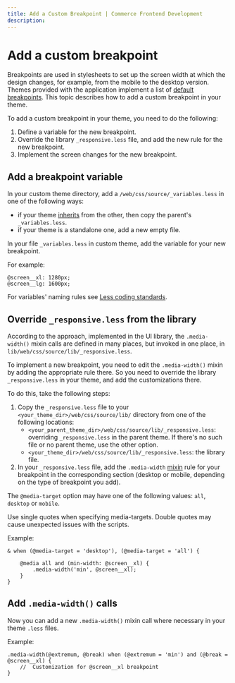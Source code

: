```yaml
---
title: Add a Custom Breakpoint | Commerce Frontend Development
description:
---
```


# Add a custom breakpoint

Breakpoints are used in stylesheets to set up the screen width at which the design changes, for example, from the mobile to the desktop version. Themes provided with the application implement a list of [default breakpoints](css.md#breakpoints). This topic describes how to add a custom breakpoint in your theme.

To add a custom breakpoint in your theme, you need to do the following:

1. Define a variable for the new breakpoint.
1. Override the library `_responsive.less` file, and add the new rule for the new breakpoint.
1. Implement the screen changes for the new breakpoint.

## Add a breakpoint variable

In your custom theme directory, add a `/web/css/source/_variables.less` in one of the following ways:

-  if your theme [inherits](../themes/inherit.md) from the other, then copy the parent's `_variables.less`.
-  if your theme is a standalone one, add a new empty file.

In your file `_variables.less` in custom theme, add the variable for your new breakpoint.

For example:

```less
@screen__xl: 1280px;
@screen__lg: 1600px;
```

For variables' naming rules see [Less coding standards](https://developer.adobe.com/commerce/php/coding-standards/less/#variables).

## Override `_responsive.less` from the library

According to the approach, implemented in the UI library, the `.media-width()` mixin calls are defined in many places, but invoked in one place, in `lib/web/css/source/lib/_responsive.less`.

To implement a new breakpoint, you need to edit the `.media-width()` mixin by adding the appropriate rule there. So you need to override the library `_responsive.less` in your theme, and add the customizations there.

To do this, take the following steps:

1. Copy the `_responsive.less` file to your `<your_theme_dir>/web/css/source/lib/` directory from one of the following locations:
   -  `<your_parent_theme_dir>/web/css/source/lib/_responsive.less`: overriding `_responsive.less` in the parent theme. If there's no such file or no parent theme, use the other option.
   -  `<your_theme_dir>/web/css/source/lib/_responsive.less`: the library file.
1. In your `_responsive.less` file, add the `.media-width` [mixin](https://glossary.magento.com/mixin) rule for your breakpoint in the corresponding section (desktop or mobile, depending on the type of breakpoint you add).

<InlineAlert variant="info" slots="text"/>

The `@media-target` option may have one of the following values: `all`, `desktop` or `mobile`.

<InlineAlert variant="warning" slots="text"/>

Use single quotes when specifying media-targets. Double quotes may cause unexpected issues with the scripts.

Example:

```less
& when (@media-target = 'desktop'), (@media-target = 'all') {

    @media all and (min-width: @screen__xl) {
        .media-width('min', @screen__xl);
    }
}
```

## Add `.media-width()` calls

Now you can add a new `.media-width()` mixin call where necessary in your theme `.less` files.

Example:

```less
.media-width(@extremum, @break) when (@extremum = 'min') and (@break = @screen__xl) {
    //  Customization for @screen__xl breakpoint
}
```
